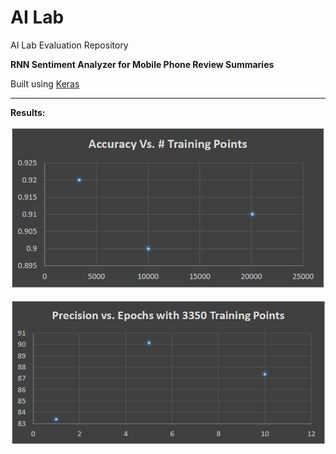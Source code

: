 # AI Lab
AI Lab Evaluation Repository


<b>RNN Sentiment Analyzer for Mobile Phone Review Summaries</b>

Built using [Keras](https://keras.io/)
<hr>
<b>Results:</b>






![Alt text](https://github.com/priyank96/ailab/blob/master/lab1/graph1.PNG)






![Alt text](https://github.com/priyank96/ailab/blob/master/lab1/Graph2.PNG)

